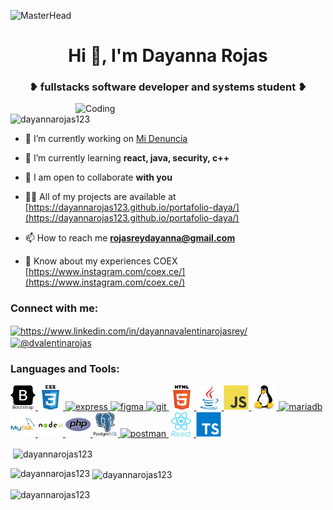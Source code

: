 ![MasterHead](https://camo.githubusercontent.com/0b5f431a318eb824e40b630d869b6a8629d4c86eeb84910b72e15e30ce4e482f/68747470733a2f2f7172616e676572732e636f6d2f77702d636f6e74656e742f75706c6f6164732f323032312f30392f42616e6e65722d496e74726f64756374696f6e2d746f2d33442d416e696d6174696f6e2e706e67)

<h1 align="center">Hi 👋, I'm Dayanna Rojas</h1>
<h3 align="center">❥ fullstacks software developer and systems student ❥</h3>

<img align="right" alt="Coding" width="400" src="https://64.media.tumblr.com/0c1319a831d089e9cdc2986216d0b276/tumblr_mpos50pvUl1ruikdfo1_500.gifv">

<p align="left"> <img src="https://komarev.com/ghpvc/?username=dayannarojas123&label=Profile%20views&color=0e75b6&style=flat" alt="dayannarojas123" /> </p>

- 🔭 I’m currently working on [Mi Denuncia](https://github.com/NicolasValanio/MiDenuncia)

- 🌱 I’m currently learning **react, java, security, c++**

- 🤝 I am open to collaborate **with you**

- 👨‍💻 All of my projects are available at [https://dayannarojas123.github.io/portafolio-daya/](https://dayannarojas123.github.io/portafolio-daya/)

- 📫 How to reach me **rojasreydayanna@gmail.com**

- 📄 Know about my experiences COEX [https://www.instagram.com/coex.ce/](https://www.instagram.com/coex.ce/)

<h3 align="left">Connect with me:</h3>
<p align="left">
<a href="https://www.linkedin.com/in/dayannavalentinarojasrey/" target="blank"><img align="center" src="https://raw.githubusercontent.com/rahuldkjain/github-profile-readme-generator/master/src/images/icons/Social/linked-in-alt.svg" alt="https://www.linkedin.com/in/dayannavalentinarojasrey/" height="30" width="40" /></a>
<a href="https://www.hackerearth.com/@dvalentinarojas" target="blank"><img align="center" src="https://raw.githubusercontent.com/rahuldkjain/github-profile-readme-generator/master/src/images/icons/Social/hackerearth.svg" alt="@dvalentinarojas" height="30" width="40" /></a>
</p>

<h3 align="left">Languages and Tools:</h3>
<p align="left"> <a href="https://getbootstrap.com" target="_blank" rel="noreferrer"> <img src="https://raw.githubusercontent.com/devicons/devicon/master/icons/bootstrap/bootstrap-plain-wordmark.svg" alt="bootstrap" width="40" height="40"/> </a> <a href="https://www.w3schools.com/css/" target="_blank" rel="noreferrer"> <img src="https://raw.githubusercontent.com/devicons/devicon/master/icons/css3/css3-original-wordmark.svg" alt="css3" width="40" height="40"/> </a> <a href="https://expressjs.com" target="_blank" rel="noreferrer"> <img src="https://www.vectorlogo.zone/logos/expressjs/expressjs-ar21.png" alt="express" width="80" height="40"/> </a> <a href="https://www.figma.com/" target="_blank" rel="noreferrer"> <img src="https://www.vectorlogo.zone/logos/figma/figma-icon.svg" alt="figma" width="40" height="40"/> </a> <a href="https://git-scm.com/" target="_blank" rel="noreferrer"> <img src="https://www.vectorlogo.zone/logos/git-scm/git-scm-icon.svg" alt="git" width="40" height="40"/> </a> <a href="https://www.w3.org/html/" target="_blank" rel="noreferrer"> <img src="https://raw.githubusercontent.com/devicons/devicon/master/icons/html5/html5-original-wordmark.svg" alt="html5" width="40" height="40"/> </a> <a href="https://www.java.com" target="_blank" rel="noreferrer"> <img src="https://raw.githubusercontent.com/devicons/devicon/master/icons/java/java-original.svg" alt="java" width="40" height="40"/> </a> <a href="https://developer.mozilla.org/en-US/docs/Web/JavaScript" target="_blank" rel="noreferrer"> <img src="https://raw.githubusercontent.com/devicons/devicon/master/icons/javascript/javascript-original.svg" alt="javascript" width="40" height="40"/> </a> <a href="https://www.linux.org/" target="_blank" rel="noreferrer"> <img src="https://raw.githubusercontent.com/devicons/devicon/master/icons/linux/linux-original.svg" alt="linux" width="40" height="40"/> </a> <a href="https://mariadb.org/" target="_blank" rel="noreferrer"> <img src="https://www.vectorlogo.zone/logos/mariadb/mariadb-icon.svg" alt="mariadb" width="40" height="40"/> </a> <a href="https://www.mysql.com/" target="_blank" rel="noreferrer"> <img src="https://raw.githubusercontent.com/devicons/devicon/master/icons/mysql/mysql-original-wordmark.svg" alt="mysql" width="40" height="40"/> </a> <a href="https://nodejs.org" target="_blank" rel="noreferrer"> <img src="https://raw.githubusercontent.com/devicons/devicon/master/icons/nodejs/nodejs-original-wordmark.svg" alt="nodejs" width="40" height="40"/> </a> <a href="https://www.php.net" target="_blank" rel="noreferrer"> <img src="https://raw.githubusercontent.com/devicons/devicon/master/icons/php/php-original.svg" alt="php" width="40" height="40"/> </a> <a href="https://www.postgresql.org" target="_blank" rel="noreferrer"> <img src="https://raw.githubusercontent.com/devicons/devicon/master/icons/postgresql/postgresql-original-wordmark.svg" alt="postgresql" width="40" height="40"/> </a> <a href="https://postman.com" target="_blank" rel="noreferrer"> <img src="https://www.vectorlogo.zone/logos/getpostman/getpostman-icon.svg" alt="postman" width="40" height="40"/> </a> <a href="https://reactjs.org/" target="_blank" rel="noreferrer"> <img src="https://raw.githubusercontent.com/devicons/devicon/master/icons/react/react-original-wordmark.svg" alt="react" width="40" height="40"/> </a> <a href="https://www.typescriptlang.org/" target="_blank" rel="noreferrer"> <img src="https://raw.githubusercontent.com/devicons/devicon/master/icons/typescript/typescript-original.svg" alt="typescript" width="40" height="40"/> </a> </p>

<p>&nbsp;<img align="center" src="https://github-readme-stats.vercel.app/api?username=dayannarojas123&show_icons=true&locale=en" alt="dayannarojas123" /></p>


<p><img align="left" src="https://github-readme-stats.vercel.app/api/top-langs?username=dayannarojas123&show_icons=true&bg_color=5b14ff&locale=en&layout=compact" alt="dayannarojas123" /></p>

<p>&nbsp;<img align="center" src="https://github-readme-stats.vercel.app/api?username=dayannarojas123&show_icons=true&theme=tokyonight&locale=en" alt="dayannarojas123" /></p>

<p><img align="center" src="https://github-readme-streak-stats.herokuapp.com/?user=dayannarojas123&" alt="dayannarojas123" /></p>
